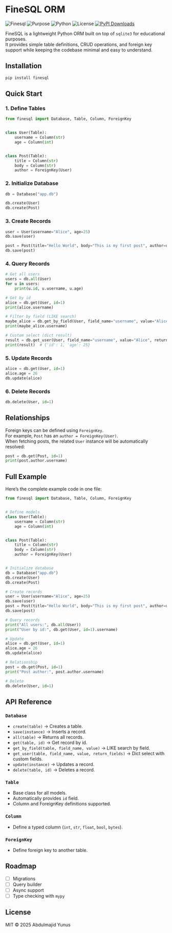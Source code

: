# FineSQL ORM

![Finesql](https://img.shields.io/badge/finesql-0.0.2-blue)
![Purpose](https://img.shields.io/badge/purpose-learning-blue.svg)
![Python](https://img.shields.io/badge/python-3.9%2B-blue.svg)
![License](https://img.shields.io/badge/license-MIT-blue.svg)
[![PyPI Downloads](https://static.pepy.tech/personalized-badge/finesql?period=total&units=NONE&left_color=GREY&right_color=BLUE&left_text=total)](https://pepy.tech/projects/finesql)

FineSQL is a lightweight Python ORM built on top of `sqlite3` for educational purposes.  
It provides simple table definitions, CRUD operations, and foreign key support while keeping the codebase minimal and
easy to understand.

## Installation

```bash
pip install finesql
```

## Quick Start

### 1. Define Tables

```python
from finesql import Database, Table, Column, ForeignKey


class User(Table):
    username = Column(str)
    age = Column(int)


class Post(Table):
    title = Column(str)
    body = Column(str)
    author = ForeignKey(User)
```

### 2. Initialize Database

```python
db = Database("app.db")

db.create(User)
db.create(Post)
```

### 3. Create Records

```python
user = User(username="Alice", age=25)
db.save(user)

post = Post(title="Hello World", body="This is my first post", author=user)
db.save(post)
```

### 4. Query Records

```python
# Get all users
users = db.all(User)
for u in users:
    print(u.id, u.username, u.age)

# Get by id
alice = db.get(User, id=1)
print(alice.username)

# Filter by field (LIKE search)
maybe_alice = db.get_by_field(User, field_name="username", value="Alice")
print(maybe_alice.username)

# Custom select (dict result)
result = db.get_user(User, field_name="username", value="Alice", return_fields=["id", "age"])
print(result)  # {'id': 1, 'age': 25}
```

### 5. Update Records

```python
alice = db.get(User, id=1)
alice.age = 26
db.update(alice)
```

### 6. Delete Records

```python
db.delete(User, id=1)
```

## Relationships

Foreign keys can be defined using `ForeignKey`.  
For example, `Post` has an `author = ForeignKey(User)`.  
When fetching posts, the related `User` instance will be automatically resolved:

```python
post = db.get(Post, id=1)
print(post.author.username)
```

## Full Example

Here’s the complete example code in one file:

```python
from finesql import Database, Table, Column, ForeignKey


# Define models
class User(Table):
    username = Column(str)
    age = Column(int)


class Post(Table):
    title = Column(str)
    body = Column(str)
    author = ForeignKey(User)


# Initialize database
db = Database("app.db")
db.create(User)
db.create(Post)

# Create records
user = User(username="Alice", age=25)
db.save(user)
post = Post(title="Hello World", body="This is my first post", author=user)
db.save(post)

# Query records
print("All users:", db.all(User))
print("User by id:", db.get(User, id=1).username)

# Update
alice = db.get(User, id=1)
alice.age = 26
db.update(alice)

# Relationship
post = db.get(Post, id=1)
print("Post author:", post.author.username)

# Delete
db.delete(User, id=1)
```

## API Reference

### `Database`

- `create(table)` → Creates a table.
- `save(instance)` → Inserts a record.
- `all(table)` → Returns all records.
- `get(table, id)` → Get record by id.
- `get_by_field(table, field_name, value)` → LIKE search by field.
- `get_user(table, field_name, value, return_fields)` → Dict select with custom fields.
- `update(instance)` → Updates a record.
- `delete(table, id)` → Deletes a record.

### `Table`

- Base class for all models.
- Automatically provides `id` field.
- Column and ForeignKey definitions supported.

### `Column`

- Define a typed column (`int`, `str`, `float`, `bool`, `bytes`).

### `ForeignKey`

- Define foreign key to another table.

## Roadmap

- [ ] Migrations
- [ ] Query builder
- [ ] Async support
- [ ] Type checking with `mypy`

## License

MIT © 2025 Abdulmajid Yunus
